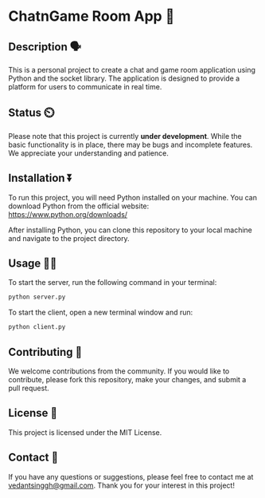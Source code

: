 # ChatnGame Room App 👥

## Description 🗣️

This is a personal project to create a chat and game room application using Python and the socket library. The application is designed to provide a platform for users to communicate in real time.

## Status ⏲️

Please note that this project is currently **under development**. While the basic functionality is in place, there may be bugs and incomplete features. We appreciate your understanding and patience.

## Installation ⏬

To run this project, you will need Python installed on your machine. You can download Python from the official website: https://www.python.org/downloads/

After installing Python, you can clone this repository to your local machine and navigate to the project directory.

## Usage 🧑‍🏫

To start the server, run the following command in your terminal:

```bash
python server.py
```

To start the client, open a new terminal window and run:

```bash
python client.py
```

## Contributing 💁
We welcome contributions from the community. If you would like to contribute, please fork this repository, make your changes, and submit a pull request.

## License 📃
This project is licensed under the MIT License.

## Contact 🤳
If you have any questions or suggestions, please feel free to contact me at vedantsinggh@gmail.com.
Thank you for your interest in this project!

